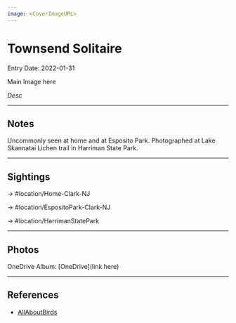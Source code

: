 ```yaml
---
image: <CoverImageURL>
---
```


# Townsend Solitaire
Entry Date: 2022-01-31

Main Image here

*Desc*

---------------------------------------------------------------
## Notes
Uncommonly seen at home and at Esposito Park. Photographed at Lake Skannatai Lichen trail in Harriman State Park.

---------------------------------------------------------------
## Sightings

-> #location/Home-Clark-NJ 

-> #location/EspositoPark-Clark-NJ

-> #location/HarrimanStatePark 

---------------------------------------------------------------
## Photos
OneDrive Album: [OneDrive](link here)

---------------------------------------------------------------
## References
- [AllAboutBirds](https://www.allaboutbirds.org/guide/Townsends_Solitaire/id)